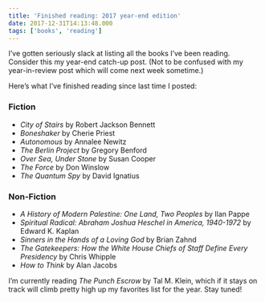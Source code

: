 ```yaml
---
title: 'Finished reading: 2017 year-end edition'
date: 2017-12-31T14:13:48.000
tags: ['books', 'reading']
---
```


I’ve gotten seriously slack at listing all the books I’ve been reading. Consider this my year-end catch-up post. (Not to be confused with my year-in-review post which will come next week sometime.)

Here’s what I’ve finished reading since last time I posted:

### Fiction

- _City of Stairs_ by Robert Jackson Bennett
- _Boneshaker_ by Cherie Priest
- _Autonomous_ by Annalee Newitz
- _The Berlin Project_ by Gregory Benford
- _Over Sea, Under Stone_ by Susan Cooper
- _The Force_ by Don Winslow
- _The Quantum Spy_ by David Ignatius

### Non-Fiction

- _A History of Modern Palestine: One Land, Two Peoples_ by Ilan Pappe
- _Spiritual Radical: Abraham Joshua Heschel in America, 1940-1972_ by Edward K. Kaplan
- _Sinners in the Hands of a Loving God_ by Brian Zahnd
- _The Gatekeepers: How the White House Chiefs of Staff Define Every Presidency_ by Chris Whipple
- _How to Think_ by Alan Jacobs

I’m currently reading _The Punch Escrow_ by Tal M. Klein, which if it stays on track will climb pretty high up my favorites list for the year. Stay tuned!
